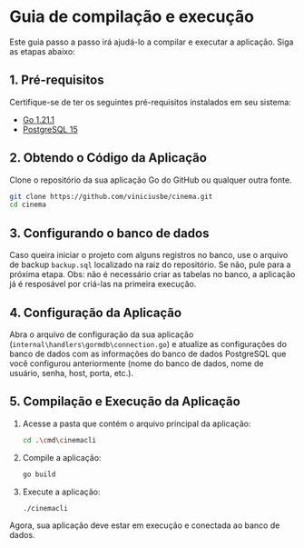# Guia de compilação e execução

Este guia passo a passo irá ajudá-lo a compilar e executar a aplicação. Siga as etapas abaixo:

## 1. Pré-requisitos

Certifique-se de ter os seguintes pré-requisitos instalados em seu sistema:

- [Go 1.21.1](https://golang.org/doc/install)
- [PostgreSQL 15](https://www.postgresql.org/download/)

## 2. Obtendo o Código da Aplicação

Clone o repositório da sua aplicação Go do GitHub ou qualquer outra fonte.

   ```bash
   git clone https://github.com/viniciusbe/cinema.git
   cd cinema
   ```

## 3. Configurando o banco de dados

Caso queira iniciar o projeto com alguns registros no banco, use o arquivo de backup `backup.sql` localizado na raiz do repositório. Se não, pule para a próxima etapa. Obs: não é necessário criar as tabelas no banco, a aplicação já é resposável por criá-las na primeira execução.

## 4. Configuração da Aplicação

Abra o arquivo de configuração da sua aplicação (`internal\handlers\gormdb\connection.go`) e atualize as configurações do banco de dados com as informações do banco de dados PostgreSQL que você configurou anteriormente (nome do banco de dados, nome de usuário, senha, host, porta, etc.).

## 5. Compilação e Execução da Aplicação

1. Acesse a pasta que contém o arquivo principal da aplicação:

   ```bash
   cd .\cmd\cinemacli
   ```

2. Compile a aplicação:

   ```bash
   go build
   ```

3. Execute a aplicação:

   ```bash
   ./cinemacli
   ```

Agora, sua aplicação deve estar em execução e conectada ao banco de dados.
